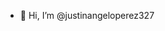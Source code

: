 - 👋 Hi, I’m @justinangeloperez327

<!---
justinangeloperez327/justinangeloperez327 is a ✨ special ✨ repository because its `README.md` (this file) appears on your GitHub profile.
You can click the Preview link to take a look at your changes.
--->
